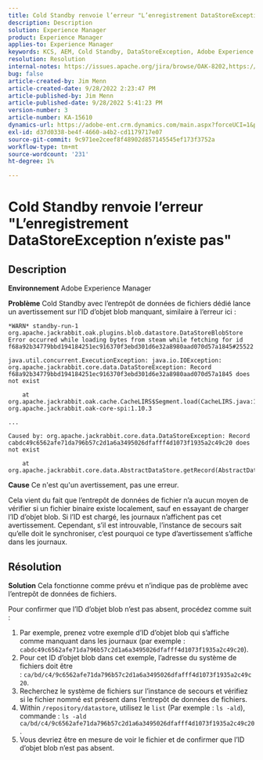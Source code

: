 ```yaml
---
title: Cold Standby renvoie l’erreur "L’enregistrement DataStoreException n’existe pas"
description: Description
solution: Experience Manager
product: Experience Manager
applies-to: Experience Manager
keywords: KCS, AEM, Cold Standby, DataStoreException, Adobe Experience Manager, enregistrement n’existe pas, erreur, avertissement, avertissement
resolution: Resolution
internal-notes: https://issues.apache.org/jira/browse/OAK-8202,https://jira.corp.adobe.com/browse/GRANITE-11668
bug: false
article-created-by: Jim Menn
article-created-date: 9/28/2022 2:23:47 PM
article-published-by: Jim Menn
article-published-date: 9/28/2022 5:41:23 PM
version-number: 3
article-number: KA-15610
dynamics-url: https://adobe-ent.crm.dynamics.com/main.aspx?forceUCI=1&pagetype=entityrecord&etn=knowledgearticle&id=5e521024-393f-ed11-9db1-0022480866ad
exl-id: d37d0338-be4f-4660-a4b2-cd1179717e07
source-git-commit: 9c971ee2ceef8f48902d857145545ef173f3752a
workflow-type: tm+mt
source-wordcount: '231'
ht-degree: 1%

---
```


# Cold Standby renvoie l’erreur &quot;L’enregistrement DataStoreException n’existe pas&quot;

## Description


<b>Environnement</b>
Adobe Experience Manager

<b>Problème</b>
Cold Standby avec l’entrepôt de données de fichiers dédié lance un avertissement sur l’ID d’objet blob manquant, similaire à l’erreur ici :


```
*WARN* standby-run-1 org.apache.jackrabbit.oak.plugins.blob.datastore.DataStoreBlobStore Error occurred while loading bytes from steam while fetching for id f68a92b34779bbd194184251ec916370f3ebd301d6e32a8980aad070d57a1845#25522

java.util.concurrent.ExecutionException: java.io.IOException: org.apache.jackrabbit.core.data.DataStoreException: Record f68a92b34779bbd194184251ec916370f3ebd301d6e32a8980aad070d57a1845 does not exist

    at org.apache.jackrabbit.oak.cache.CacheLIRS$Segment.load(CacheLIRS.java:1017) org.apache.jackrabbit.oak-core-spi:1.10.3

...

Caused by: org.apache.jackrabbit.core.data.DataStoreException: Record cabdc49c6562afe71da796b57c2d1a6a3495026dfafff4d1073f1935a2c49c20 does not exist

    at org.apache.jackrabbit.core.data.AbstractDataStore.getRecord(AbstractDataStore.java:59)
```


<b>Cause</b>
Ce n&#39;est qu&#39;un avertissement, pas une erreur.

Cela vient du fait que l’entrepôt de données de fichier n’a aucun moyen de vérifier si un fichier binaire existe localement, sauf en essayant de charger l’ID d’objet blob.
Si l’ID est chargé, les journaux n’affichent pas cet avertissement.
Cependant, s’il est introuvable, l’instance de secours sait qu’elle doit le synchroniser, c’est pourquoi ce type d’avertissement s’affiche dans les journaux.


## Résolution


<b>Solution</b>
Cela fonctionne comme prévu et n’indique pas de problème avec l’entrepôt de données de fichiers.

Pour confirmer que l’ID d’objet blob n’est pas absent, procédez comme suit :

1. Par exemple, prenez votre exemple d’ID d’objet blob qui s’affiche comme manquant dans les journaux (par exemple : `cabdc49c6562afe71da796b57c2d1a6a3495026dfafff4d1073f1935a2c49c20`).
2. Pour cet ID d’objet blob dans cet exemple, l’adresse du système de fichiers doit être : `ca/bd/c4/9c6562afe71da796b57c2d1a6a3495026dfafff4d1073f1935a2c49c20`.
3. Recherchez le système de fichiers sur l’instance de secours et vérifiez si le fichier nommé est présent dans l’entrepôt de données de fichiers.
4. Within `/repository/datastore`, utilisez le `list` (Par exemple : `ls -ald`), commande : `ls -ald ca/bd/c4/9c6562afe71da796b57c2d1a6a3495026dfafff4d1073f1935a2c49c20`.
5. Vous devriez être en mesure de voir le fichier et de confirmer que l’ID d’objet blob n’est pas absent.
